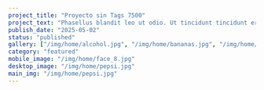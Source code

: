```yaml
---
project_title: "Proyecto sin Tags 7500"
project_text: "Phasellus blandit leo ut odio. Ut tincidunt tincidunt erat. Sed aliquam ultrices mauris. Pellentesque libero tortor, tincidunt et, tincidunt eget, semper nec, quam. Nunc nonummy metus. || Phasellus blandit leo ut odio. Ut tincidunt tincidunt erat. Sed aliquam ultrices mauris. Pellentesque libero tortor, tincidunt et, tincidunt eget, semper nec, quam. Nunc nonummy metus. || Phasellus blandit leo ut odio. Ut tincidunt tincidunt erat. Sed aliquam ultrices mauris. Pellentesque libero tortor, tincidunt et, tincidunt eget, semper nec, quam. Nunc nonummy metus."
publish_date: "2025-05-02"
status: "published"
gallery: ["/img/home/alcohol.jpg", "/img/home/bananas.jpg", "/img/home/pepsi.jpg"]
category: "featured"
mobile_image: "/img/home/face_8.jpg"
desktop_image: "/img/home/pepsi.jpg"
main_img: "/img/home/pepsi.jpg"
---
```

